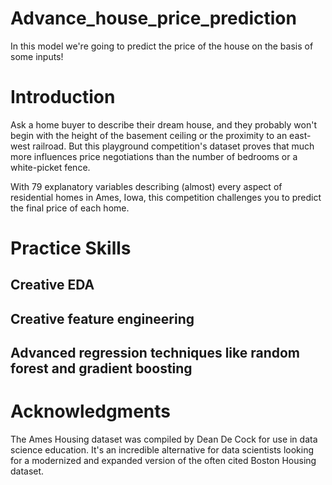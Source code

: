 # Advance_house_price_prediction
In this model we're going to predict the price of the house on the basis of some inputs!
# Introduction
Ask a home buyer to describe their dream house, and they probably won't begin with the height of the basement ceiling or the proximity to an east-west railroad. But this playground competition's dataset proves that much more influences price negotiations than the number of bedrooms or a white-picket fence.

With 79 explanatory variables describing (almost) every aspect of residential homes in Ames, Iowa, this competition challenges you to predict the final price of each home.

# Practice Skills
## Creative EDA 
## Creative feature engineering 
## Advanced regression techniques like random forest and gradient boosting

# Acknowledgments
The Ames Housing dataset was compiled by Dean De Cock for use in data science education. It's an incredible alternative for data scientists looking for a modernized and expanded version of the often cited Boston Housing dataset. 
